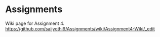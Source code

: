 # Assignments
Wiki page for Assignment 4.
https://github.com/saijyothi9/Assignments/wiki/Assignment4-Wiki/_edit
